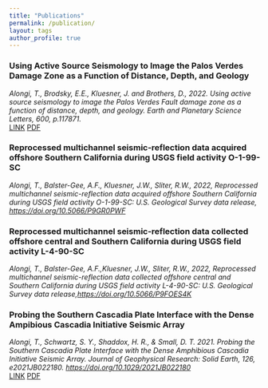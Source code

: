 ```yaml
---
title: "Publications"
permalink: /publication/
layout: tags
author_profile: true
---
```

### Using Active Source Seismology to Image the Palos Verdes Damage Zone as a Function of Distance, Depth, and Geology  
*Alongi, T., Brodsky, E.E., Kluesner, J. and Brothers, D., 2022. Using active source seismology to image the Palos Verdes Fault damage zone as a function of distance, depth, and geology. Earth and Planetary Science Letters, 600, p.117871.*  
[LINK](https://doi.org/10.1016/j.epsl.2022.117871)
[PDF](../../../assets/Files/Alongi_etal_2022_EPSL.pdf)

### Reprocessed multichannel seismic-reflection data acquired offshore Southern California during USGS field activity O-1-99-SC  
*Alongi, T., Balster-Gee, A.F., Kluesner, J.W., Sliter, R.W., 2022, Reprocessed multichannel seismic-reflection data acquired offshore Southern California during USGS field activity O-1-99-SC: U.S. Geological Survey data release, https://doi.org/10.5066/P9GR0PWF*  

### Reprocessed multichannel seismic-reflection data collected offshore central and Southern California during USGS field activity L-4-90-SC  
*Alongi, T., Balster-Gee, A.F.,Kluesner, J.W., Sliter, R.W., 2022, Reprocessed multichannel seismic-reflection data collected offshore central and Southern California during USGS field activity L-4-90-SC: U.S. Geological Survey data release,https://doi.org/10.5066/P9FOES4K*  

### Probing the Southern Cascadia Plate Interface with the Dense Ampibious Cascadia Initiative Seismic Array
*Alongi, T., Schwartz, S. Y., Shaddox, H. R., & Small, D. T. 2021. Probing the Southern Cascadia Plate Interface with the Dense Amphibious Cascadia Initiative Seismic Array. Journal of Geophysical Research: Solid Earth, 126, e2021JB022180. https://doi.org/10.1029/2021JB022180*  
[LINK](https://doi.org/10.1029/2021JB022180) 
[PDF](../../../assets/Files/Alongi_etal_2021JB022180_published.pdf)
